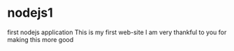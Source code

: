 # nodejs1
first nodejs application
This is my first web-site I am very thankful to you for making this more good
